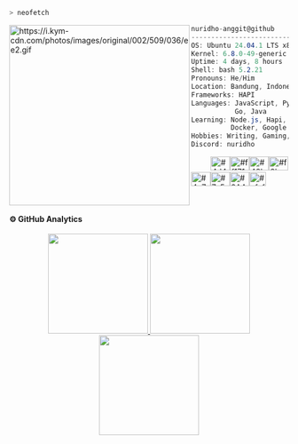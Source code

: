 ```zsh
> neofetch
```

<img align="left" src="https://i.kym-cdn.com/photos/images/original/002/509/036/ee2.gif" alt="https://i.kym-cdn.com/photos/images/original/002/509/036/ee2.gif" width="325" /> 

```csharp
nuridho-anggit@github
-------------------------
OS: Ubuntu 24.04.1 LTS x86_64
Kernel: 6.8.0-49-generic
Uptime: 4 days, 8 hours
Shell: bash 5.2.21
Pronouns: He/Him
Location: Bandung, Indonesia
Frameworks: HAPI
Languages: JavaScript, Python,
           Go, Java
Learning: Node.js, Hapi, MySQL, Kubernetes, 
          Docker, Google Cloud Platform, AWS, DevOps Things
Hobbies: Writing, Gaming, Cooking
Discord: nuridho
```
<p align="left">
&nbsp; &nbsp; &nbsp; &nbsp; &nbsp;<img alt="#4d4f4e" src="https://via.placeholder.com/15/4d4f4e/000000?text=+" width="35" height="25" /><img alt="#ff1717" src="https://via.placeholder.com/15/ff1717/000000?text=+" width="35" height="25" /><img alt="#40b48e" src="https://via.placeholder.com/15/40b48e/000000?text=+" width="35" height="25" /><img alt="#f0bc4b" src="https://via.placeholder.com/15/f0bc4b/000000?text=+" width="35" height="25" /><img alt="#4a7cbb" src="https://via.placeholder.com/15/4a7cbb/000000?text=+" width="35" height="25" /><img alt="#7c5bbb" src="https://via.placeholder.com/15/7c5bbb/000000?text=+" width="35" height="25" /><img alt="#2AA1B3" src="https://via.placeholder.com/15/2AA1B3/000000?text=+" width="35" height="25" /><img alt="#cfcfcf" src="https://via.placeholder.com/15/cfcfcf/000000?text=+" width="30" height="25" />
</p>


<br/>

#### ⚙️ GitHub Analytics

<p align="center">
<a href="https://github.com/nuridho-anggit">
<img height="180em" src="https://github-readme-stats-eight-theta.vercel.app/api?username=nuridho-anggit&show_icons=true&theme=algolia&include_all_commits=true&count_private=true"/>
 <img height="180em" src="https://github-readme-stats-eight-theta.vercel.app/api/top-langs/?username=nuridho-anggit&layout=compact&langs_count=8&theme=algolia"/>
           <br/>
 <img height="180cm" src="https://github-readme-streak-stats.herokuapp.com/?user=nuridho-anggit&theme=algolia"/>
 
</a>
</p>
